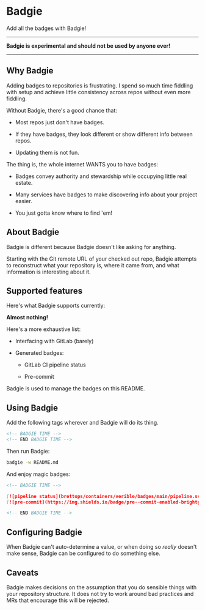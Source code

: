 # Badgie

<!-- BADGIE TIME -->

<!-- END BADGIE TIME -->

Add all the badges with Badgie!

---

**Badgie is experimental and should not be used by anyone ever!**

---

## Why Badgie

Adding badges to repositories is frustrating. I spend so much time fiddling with
setup and achieve little consistency across repos without even more fiddling.

Without Badgie, there's a good chance that:

- Most repos just don't have badges.

- If they have badges, they look different or show different info between repos.

- Updating them is not fun.

The thing is, the whole internet WANTS you to have badges:

- Badges convey authority and stewardship while occupying little real estate.

- Many services have badges to make discovering info about your project easier.

- You just gotta know where to find 'em!

## About Badgie

Badgie is different because Badgie doesn't like asking for anything.

Starting with the Git remote URL of your checked out repo, Badgie attempts to
reconstruct what your repository is, where it came from, and what information is
interesting about it.

## Supported features

Here's what Badgie supports currently:

**Almost nothing!**

Here's a more exhaustive list:

- Interfacing with GitLab (barely)

- Generated badges:

  - GitLab CI pipeline status

  - Pre-commit

Badgie is used to manage the badges on this README.

## Using Badgie

Add the following tags wherever and Badgie will do its thing.

```md
<!-- BADGIE TIME -->
<!-- END BADGIE TIME -->
```

Then run Badgie:

```bash
badgie -w README.md
```

And enjoy magic badges:

```md
<!-- BADGIE TIME -->

[![pipeline status](brettops/containers/verible/badges/main/pipeline.svg)](brettops/containers/verible/-/commits/main)
[![pre-commit](https://img.shields.io/badge/pre--commit-enabled-brightgreen?logo=pre-commit&logoColor=white)](https://github.com/pre-commit/pre-commit)

<!-- END BADGIE TIME -->
```

## Configuring Badgie

When Badgie can't auto-determine a value, or when doing so _really_ doesn't make
sense, Badgie can be configured to do something else.

## Caveats

Badgie makes decisions on the assumption that you do sensible things with your
repository structure. It does not try to work around bad practices and MRs that
encourage this will be rejected.
